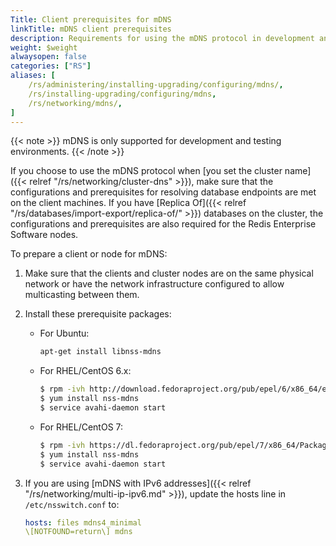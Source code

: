 ```yaml
---
Title: Client prerequisites for mDNS
linkTitle: mDNS client prerequisites
description: Requirements for using the mDNS protocol in development and testing environments.
weight: $weight
alwaysopen: false
categories: ["RS"]
aliases: [
    /rs/administering/installing-upgrading/configuring/mdns/,
    /rs/installing-upgrading/configuring/mdns,
    /rs/networking/mdns/,
]
---
```

{{< note >}}
mDNS is only supported for development and testing environments.
{{< /note >}}

If you choose to use the mDNS protocol when [you set the cluster name]({{< relref "/rs/networking/cluster-dns" >}}),
make sure that the configurations and prerequisites for resolving database endpoints are met on the client machines.
If you have [Replica Of]({{< relref "/rs/databases/import-export/replica-of/" >}}) databases on the cluster,
the configurations and prerequisites are also required for the Redis Enterprise Software nodes.

To prepare a client or node for mDNS:

1. Make sure that the clients and cluster nodes are on the same physical network
    or have the network infrastructure configured to allow multicasting between them.
1. Install these prerequisite packages:

    - For Ubuntu:

        ```sh
        apt-get install libnss-mdns
        ```

    - For RHEL/CentOS 6.x:

        ```sh
        $ rpm -ivh http://download.fedoraproject.org/pub/epel/6/x86_64/epel-release-6-8.noarch.rpm
        $ yum install nss-mdns
        $ service avahi-daemon start
        ```

    - For RHEL/CentOS 7:

        ```sh
        $ rpm -ivh https://dl.fedoraproject.org/pub/epel/7/x86_64/Packages/e/epel-release-7-12.noarch.rpm
        $ yum install nss-mdns
        $ service avahi-daemon start
        ```

1. If you are using [mDNS with IPv6 addresses]({{< relref "/rs/networking/multi-ip-ipv6.md" >}}),
    update the hosts line in `/etc/nsswitch.conf` to:

    ```yaml
    hosts: files mdns4_minimal
    \[NOTFOUND=return\] mdns
    ```

